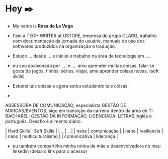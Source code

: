 # Hey ✒️

* My name is **Rosa de La Vega**

* I'am a TECH WRITER at USTORE, empresa do grupo CLARO, trabalho com documentação da jornada do usuário, manuais de uso dos softwares produzidos na organização e tradução.

* Estudo ... desde ... e iniciei o trabalho na área de tecnologia em ....

* eu sou apaixonada por .... e .... amo aprender muitas coisas, falar se gosta de jogos, filmes, séries, viajar, amo aprender coisas novas, (soft skills)
* Estudei tais coisas e agora estou estudando tais coisas.
* 
ASSESSORA DE COMUNICAÇÃO, especialista GESTÃO DE MARCAS/EVENTOS,  sigo em transição da carreira dentro da área de TI. BACHAREL: GESTÃO DA INFORMAÇÃO, LICENCIADA: LETRAS inglês e português. Desafio é alimento diário.

| Hard Skills  |  Soft Skills |
| .. | .. |
| nana | comunicação |
| nano | resiliencia |
| nano | multiculturalismo | 
| comunicativa | liderança | 

* eu também compartilho minha rotina de mãe e desenvolvedora no meu linkedin (deixa o link para o acesso) 

